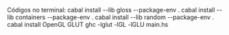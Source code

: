 Códigos no terminal:
cabal install --lib gloss --package-env .
cabal install --lib containers --package-env .
cabal install --lib random --package-env .
cabal install OpenGL GLUT
ghc -lglut -lGL -lGLU main.hs
